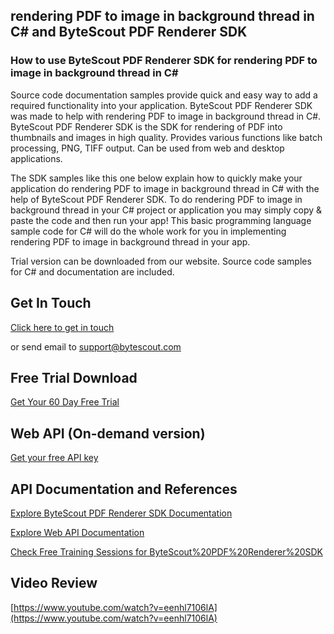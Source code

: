 ## rendering PDF to image in background thread in C# and ByteScout PDF Renderer SDK

### How to use ByteScout PDF Renderer SDK for rendering PDF to image in background thread in C#

Source code documentation samples provide quick and easy way to add a required functionality into your application. ByteScout PDF Renderer SDK was made to help with rendering PDF to image in background thread in C#. ByteScout PDF Renderer SDK is the SDK for rendering of PDF into thumbnails and images in high quality. Provides various functions like batch processing, PNG, TIFF output. Can be used from web and desktop applications.

The SDK samples like this one below explain how to quickly make your application do rendering PDF to image in background thread in C# with the help of ByteScout PDF Renderer SDK. To do rendering PDF to image in background thread in your C# project or application you may simply copy & paste the code and then run your app! This basic programming language sample code for C# will do the whole work for you in implementing rendering PDF to image in background thread in your app.

Trial version can be downloaded from our website. Source code samples for C# and documentation are included.

## Get In Touch

[Click here to get in touch](https://bytescout.zendesk.com/hc/en-us/requests/new?subject=ByteScout%20PDF%20Renderer%20SDK%20Question)

or send email to [support@bytescout.com](mailto:support@bytescout.com?subject=ByteScout%20PDF%20Renderer%20SDK%20Question) 

## Free Trial Download

[Get Your 60 Day Free Trial](https://bytescout.com/download/web-installer?utm_source=github-readme)

## Web API (On-demand version)

[Get your free API key](https://pdf.co/documentation/api?utm_source=github-readme)

## API Documentation and References

[Explore ByteScout PDF Renderer SDK Documentation](https://bytescout.com/documentation/index.html?utm_source=github-readme)

[Explore Web API Documentation](https://pdf.co/documentation/api?utm_source=github-readme)

[Check Free Training Sessions for ByteScout%20PDF%20Renderer%20SDK](https://academy.bytescout.com/)

## Video Review

[https://www.youtube.com/watch?v=eenhl7106lA](https://www.youtube.com/watch?v=eenhl7106lA)